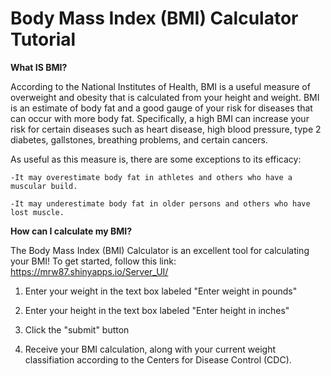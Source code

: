 **Body Mass Index (BMI) Calculator Tutorial**
========================================================

**What IS BMI?**

According to the National Institutes of Health, BMI is a useful measure of overweight and obesity that is calculated from your height and weight. BMI is an estimate of body fat and a good gauge of your risk for diseases that can occur with more body fat. Specifically, a high BMI can increase your risk for certain diseases such as heart disease, high blood pressure, type 2 diabetes, gallstones, breathing problems, and certain cancers.

As useful as this measure is, there are some exceptions to its efficacy: 

    -It may overestimate body fat in athletes and others who have a muscular build.

    -It may underestimate body fat in older persons and others who have lost muscle.
    
**How can I calculate my BMI?**

The Body Mass Index (BMI) Calculator is an excellent tool for calculating your BMI! To get started, follow this link: https://mrw87.shinyapps.io/Server_UI/

1. Enter your weight in the text box labeled "Enter weight in pounds"

2. Enter your height in the text box labeled "Enter height in inches"

3. Click the "submit" button

4. Receive your BMI calculation, along with your current weight classifiation according to the Centers for Disease Control (CDC). 



